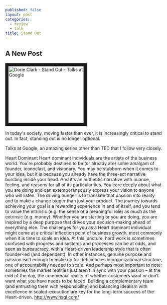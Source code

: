 ```yaml
---
published: false
layout: post
categories: 
  - review
  - talk
title: Stand Out
---
```



## A New Post

<a href="http://www.youtube.com/watch?feature=player_embedded&v=J6wYm3vFxxY
" target="_blank"><img src="http://img.youtube.com/vi/J6wYm3vFxxY/0.jpg" 
alt="Dorie Clark - Stand Out - Talks at Google" width="240" height="180" border="10" /></a>

In today's society, moving faster than ever, it is increasingly critical to stand out.
In fact, standing out is no longer optional.

Talks at Google, an amazing series other than TED that I follow very closely.

Heart Dominant
Heart dominant individuals are the artists of the business world. You're probably destined to be (or already are) some amalgam of founder, iconoclast, and visionary. You may be stubborn when it comes to your idea, but it is because you already have the three-act narrative bursting inside your head. And it's an authentic narrative with nuance, feeling, and reasons for all of its particularities. You care deeply about what you are doing and can extemporaneously express your vision to anyone who will listen. The driving hunger is to translate that passion into reality and to make a change bigger than just your product. The journey towards achieving your goal is a rewarding experience in and of itself, and you tend to value the intrinsic (e.g. the sense of a meaningful role) as much as the extrinsic (e.g. money). Whether you are starting or you are doing, you are inspired by a deep purpose that drives your decision-making ahead of everything else.
The challenges for you as a Heart dominant individual might come at a critical inflection point of business growth, most commonly when it is time to scale an idea.  At this juncture, hard work is sometimes confused with progress and systems and processes can be at odds, and seen as bureaucracy, with a Heart-driven leadership style that is often founder-led (and dependent). In other instances, genuine purpose and passion isn’t enough to make up for deficiencies in organizational structure, one of accountability needed to scale. And perhaps most important to note: sometimes the market realities just aren’t in sync with your passion – at the end of the day, the commercial reality of whether customers want or don’t want what you have needs to be faced. Building a complementary team (and entrusting them with responsibility) and balancing idealism with excellence in scaled-execution are key for the long-term success of the Heart-driven.
http://www.hsgl.com/
